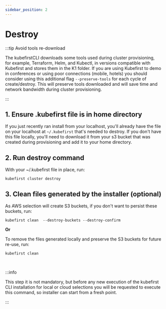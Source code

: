 ```yaml
---
sidebar_position: 2
---
```


# Destroy

:::tip Avoid tools re-download

The kubefirstCLI downloads some tools used during cluster provisioning, for example, Terraform, Helm, and Kubectl, in versions compatible with Kubefirst and stores them in the K1 folder. If you are using Kubefirst to demo in conferences or using poor connections (mobile, hotels) you should consider using this additional flag ```--preserve-tools``` for each cycle of create/destroy. This will preserve tools downloaded and will save time and network bandwidth during cluster provisioning.

:::


## 1. Ensure .kubefirst file is in home directory 

If you just recently ran install from your localhost, you'll already have the file on your localhost at ```~/.kubefirst``` that's needed to destroy. If you don't have this file locally, you'll need to download it from your s3 bucket that was created during provisioning and add it to your home directory.

## 2. Run destroy command

With your ~/.kubefirst file in place, run:

```
kubefirst cluster destroy
```

## 3. Clean files generated by the installer (optional)

As AWS selection will create S3 buckets, if you don't want to persist these buckets, run:

``` 
kubefirst clean  --destroy-buckets --destroy-confirm
```

**Or**

To remove the files generated locally and preserve the S3 buckets for future re-use, run:

``` 
kubefirst clean
```

<br/>

:::info

This step it is not mandatory, but before any new execution of the kubefirst CLI installation for local or cloud selections you will be requested to execute this command, so installer can start from a fresh point.

:::